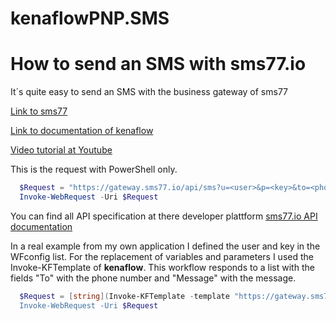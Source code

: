 # kenaflowPNP.SMS

# How to send an SMS with sms77.io

It´s quite easy to send an SMS with the business gateway of sms77

[Link to sms77](https://www.sms77.io)

[Link to documentation of kenaflow](https://doc.kenaflow.com)

[Video tutorial at Youtube](https://www.youtube.com/watch?v=H1nt10fP4QE)

This is the request with PowerShell only.

```powershell
  $Request = "https://gateway.sms77.io/api/sms?u=<user>&p=<key>&to=<phone>&type=<type>&text=<message>"
  Invoke-WebRequest -Uri $Request
```

You can find all API specification at there developer plattform [sms77.io API documentation](https://www.sms77.io/de/entwickler/)

In a real example from my own application I defined the user and key in the WFconfig list. For the replacement of variables and parameters I used the Invoke-KFTemplate of **kenaflow**. This workflow responds to a list with the fields "To" with the phone number and "Message" with the message.

```powershell
  $Request = [string](Invoke-KFTemplate -template "https://gateway.sms77.io/api/sms?u=[[sms77.user]]&p=[[sms77.key]]&to={{To}}&type=direct&text={{Message}})
  Invoke-WebRequest -Uri $Request
```
